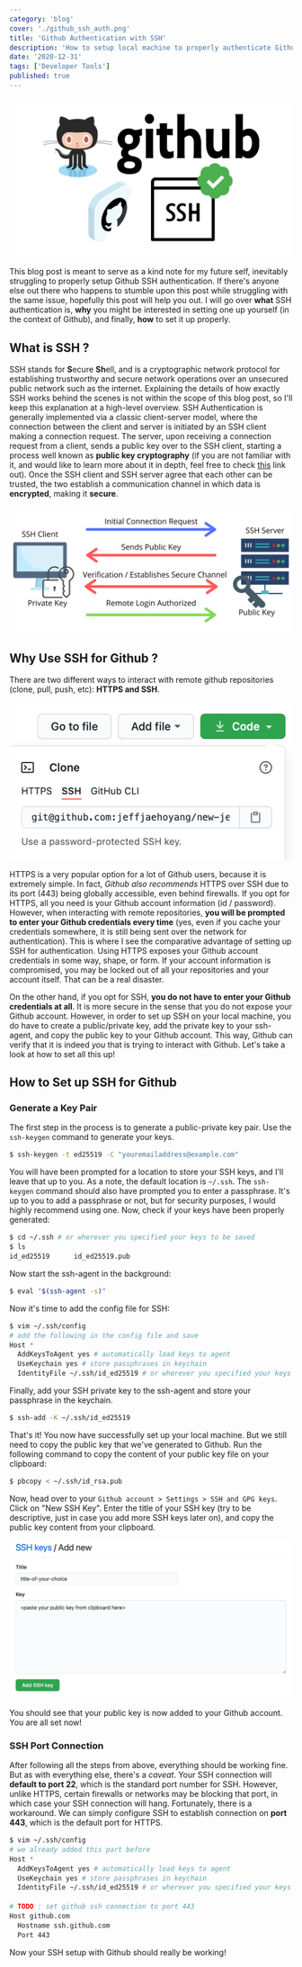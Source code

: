 ```yaml
---
category: 'blog'
cover: './github_ssh_auth.png'
title: 'Github Authentication with SSH'
description: 'How to setup local machine to properly authenticate Github with SSH'
date: '2020-12-31'
tags: ['Developer Tools']
published: true
---
```


![Blog Post Thumbnail](./github_ssh_auth.png)

This blog post is meant to serve as a kind note for my future self, inevitably struggling to properly setup Github SSH authentication.
If there's anyone else out there who happens to stumble upon this post while struggling with the same issue, hopefully this post will help you out.
I will go over **what** SSH authentication is, **why** you might be interested in setting one up yourself (in the context of Github), and finally, **how** to set it up properly.

## What is SSH ?
SSH stands for **S**ecure **Sh**ell, and is a cryptographic network protocol for establishing trustworthy and secure network operations over an unsecured public network such as the internet.
Explaining the details of how exactly SSH works behind the scenes is not within the scope of this blog post, so I'll keep this explanation at a high-level overview. 
SSH Authentication is generally implemented via a classic client-server model, where the connection between the client and server is initiated by an SSH client making a connection request.
The server, upon receiving a connection request from a client, sends a public key over to the SSH client, starting a process well known as **public key cryptography**
(if you are not familiar with it, and would like to learn more about it in depth, feel free to check [this](https://ssd.eff.org/en/module/deep-dive-end-end-encryption-how-do-public-key-encryption-systems-work) link out).
Once the SSH client and SSH server agree that each other can be trusted, the two establish a communication channel in which data is **encrypted**, making it **secure**.

![Client-Server Model Picture](./client_server_model.png)

## Why Use SSH for Github ?
There are two different ways to interact with remote github repositories (clone, pull, push, etc): **HTTPS and SSH**.

![Github SSH and HTTPS Screenshot](./github_ssh_https_screenshot.png)

HTTPS is a very popular option for a lot of Github users, because it is extremely simple. In fact, *Github also recommends* HTTPS over SSH due to its port (443) being globally accessible, 
even behind firewalls. If you opt for HTTPS, all you need is your Github account information (id / password). However, when interacting with remote repositories, **you will be prompted to enter your Github credentials every time**
(yes, even if you cache your credentials somewhere, it is still being sent over the network for authentication).
This is where I see the comparative advantage of setting up SSH for authentication. Using HTTPS exposes your Github account credentials in some way, shape, or form. 
If your account information is compromised, you may be locked out of all your repositories and your account itself. That can be a real disaster.

On the other hand, if you opt for SSH, **you do not have to enter your Github credentials at all**. It is more secure in the sense that you do not expose your Github account. 
However, in order to set up SSH on your local machine, you do have to create a public/private key, add the private key to your ssh-agent, and copy the public key to your Github account.
This way, Github can verify that it is indeed *you* that is trying to interact with Github. Let's take a look at how to set all this up!

## How to Set up SSH for Github 

### Generate a Key Pair

The first step in the process is to generate a public-private key pair. Use the `ssh-keygen` command to generate your keys.

```bash
$ ssh-keygen -t ed25519 -C "youremailaddress@example.com"
```

You will have been prompted for a location to store your SSH keys, and I'll leave that up to you. As a note, the default location is `~/.ssh`.
The `ssh-keygen` command should also have prompted you to enter a passphrase. It's up to you to add a passphrase or not, but for security purposes, I would highly recommend using one.
Now, check if your keys have been properly generated: 

```bash
$ cd ~/.ssh # or wherever you specified your keys to be saved
$ ls
id_ed25519      id_ed25519.pub
```

Now start the ssh-agent in the background: 

```bash
$ eval "$(ssh-agent -s)"
```

Now it's time to add the config file for SSH: 

```bash
$ vim ~/.ssh/config
# add the following in the config file and save
Host *
  AddKeysToAgent yes # automatically load keys to agent
  UseKeychain yes # store passphrases in keychain
  IdentityFile ~/.ssh/id_ed25519 # or wherever you specified your keys to be saved
```

Finally, add your SSH private key to the ssh-agent and store your passphrase in the keychain.

```bash
$ ssh-add -K ~/.ssh/id_ed25519
```

That's it! You now have successfully set up your local machine. But we still need to copy the public key that we've generated to Github.
Run the following command to copy the content of your public key file on your clipboard:

```bash
$ pbcopy < ~/.ssh/id_rsa.pub
```

Now, head over to your `Github account > Settings > SSH and GPG keys`. Click on "New SSH Key".
Enter the title of your SSH key (try to be descriptive, just in case you add more SSH keys later on), and copy the public key content from your clipboard.

![Screenshot of Github Add SSH](./github_add_ssh_key.png)

You should see that your public key is now added to your Github account. You are all set now!

### SSH Port Connection

After following all the steps from above, everything should be working fine. But as with everything else, there's a *caveat*.
Your SSH connection will **default to port 22**, which is the standard port number for SSH. However, unlike HTTPS, certain firewalls or networks 
may be blocking that port, in which case your SSH connection will hang. Fortunately, there is a workaround. We can simply configure SSH to establish connection 
on **port 443**, which is the default port for HTTPS.

```bash
$ vim ~/.ssh/config
# we already added this part before
Host *
  AddKeysToAgent yes # automatically load keys to agent
  UseKeychain yes # store passphrases in keychain
  IdentityFile ~/.ssh/id_ed25519 # or wherever you specified your keys to be saved

# TODO : set github ssh connection to port 443
Host github.com
  Hostname ssh.github.com
  Port 443
```

Now your SSH setup with Github should really be working!